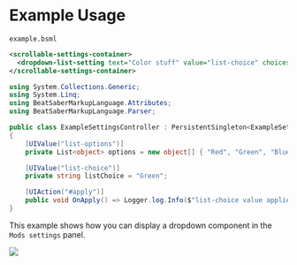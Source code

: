# Example Usage
`example.bsml`
```xml
<scrollable-settings-container>
  <dropdown-list-setting text="Color stuff" value="list-choice" choices="list-options" />
</scrollable-settings-container>
```
```csharp
using System.Collections.Generic;
using System.Linq;
using BeatSaberMarkupLanguage.Attributes;
using BeatSaberMarkupLanguage.Parser;

public class ExampleSettingsController : PersistentSingleton<ExampleSettingsController>
{
    [UIValue("list-options")]
    private List<object> options = new object[] { "Red", "Green", "Blue", "Pink" }.ToList();

    [UIValue("list-choice")]
    private string listChoice = "Green";

    [UIAction("#apply")]
    public void OnApply() => Logger.log.Info($"list-choice value applied, now: {listChoice}");
}
```
This example shows how you can display a dropdown component in the `Mods settings` panel.

![](https://i.imgur.com/CCqXIa4.png)